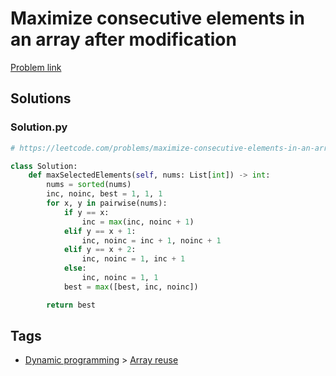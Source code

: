 # Maximize consecutive elements in an array after modification

[Problem link](https://leetcode.com/problems/maximize-consecutive-elements-in-an-array-after-modification/)

## Solutions


### Solution.py
```py
# https://leetcode.com/problems/maximize-consecutive-elements-in-an-array-after-modification/

class Solution:
    def maxSelectedElements(self, nums: List[int]) -> int:
        nums = sorted(nums)
        inc, noinc, best = 1, 1, 1
        for x, y in pairwise(nums):
            if y == x:
                inc = max(inc, noinc + 1)
            elif y == x + 1:
                inc, noinc = inc + 1, noinc + 1
            elif y == x + 2:
                inc, noinc = 1, inc + 1
            else:
                inc, noinc = 1, 1
            best = max([best, inc, noinc])

        return best
```
## Tags

* [Dynamic programming](/Collections/dynamic-programming.md#dynamic-programming) > [Array reuse](/Collections/dynamic-programming.md#array-reuse)
